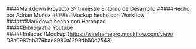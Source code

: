 ####Markdown Proyecto 3º trimestre Entorno de Desarrollo
#####Hecho por Adrián Muñoz
######Mockup hecho con Workflow
<br> 
######Markdown hecho con Haroopad
<br>
#####Bibliografia
Youtube
<br>
#####Enlaces
[Mockup](https://wireframepro.mockflow.com/view/ D3a0987ab379bae8980a1299db50d2543)

